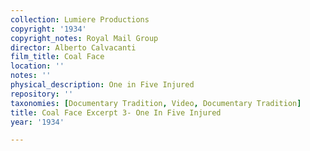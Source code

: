 ```yaml
---
collection: Lumiere Productions
copyright: '1934'
copyright_notes: Royal Mail Group
director: Alberto Calvacanti
film_title: Coal Face
location: ''
notes: ''
physical_description: One in Five Injured
repository: ''
taxonomies: [Documentary Tradition, Video, Documentary Tradition]
title: Coal Face Excerpt 3- One In Five Injured
year: '1934'

---
```

